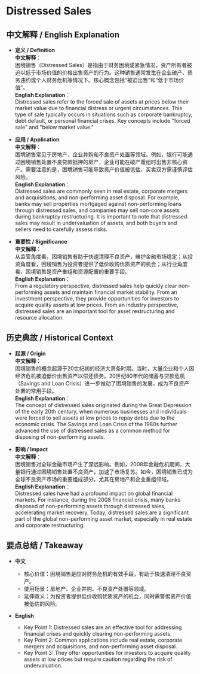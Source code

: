 # Distressed Sales

## 中文解释 / English Explanation

* **定义 / Definition**  
  **中文解释**：  
  困境销售（Distressed Sales）是指由于财务困境或紧急情况，资产所有者被迫以低于市场价值的价格出售资产的行为。这种销售通常发生在企业破产、债务违约或个人财务危机等情况下。核心概念包括“被迫出售”和“低于市场价值”。  
  **English Explanation**：  
  Distressed sales refer to the forced sale of assets at prices below their market value due to financial distress or urgent circumstances. This type of sale typically occurs in situations such as corporate bankruptcy, debt default, or personal financial crises. Key concepts include "forced sale" and "below market value."

* **应用 / Application**  
  **中文解释**：  
  困境销售常见于房地产、企业并购和不良资产处置等领域。例如，银行可能通过困境销售处置不良贷款抵押的房产，企业可能在破产重组时出售非核心资产。需要注意的是，困境销售可能导致资产价值被低估，买卖双方需谨慎评估风险。  
  **English Explanation**：  
  Distressed sales are commonly seen in real estate, corporate mergers and acquisitions, and non-performing asset disposal. For example, banks may sell properties mortgaged against non-performing loans through distressed sales, and companies may sell non-core assets during bankruptcy restructuring. It is important to note that distressed sales may result in undervaluation of assets, and both buyers and sellers need to carefully assess risks.

* **重要性 / Significance**  
  **中文解释**：  
  从监管角度看，困境销售有助于快速清理不良资产，维护金融市场稳定；从投资角度看，困境销售为投资者提供了低价收购优质资产的机会；从行业角度看，困境销售是资产重组和资源配置的重要手段。  
  **English Explanation**：  
  From a regulatory perspective, distressed sales help quickly clear non-performing assets and maintain financial market stability. From an investment perspective, they provide opportunities for investors to acquire quality assets at low prices. From an industry perspective, distressed sales are an important tool for asset restructuring and resource allocation.

## 历史典故 / Historical Context

* **起源 / Origin**  
  **中文解释**：  
  困境销售的概念起源于20世纪初的经济大萧条时期。当时，大量企业和个人因经济危机被迫低价出售资产以偿还债务。20世纪80年代的储蓄与贷款危机（Savings and Loan Crisis）进一步推动了困境销售的发展，成为不良资产处置的常用手段。  
  **English Explanation**：  
  The concept of distressed sales originated during the Great Depression of the early 20th century, when numerous businesses and individuals were forced to sell assets at low prices to repay debts due to the economic crisis. The Savings and Loan Crisis of the 1980s further advanced the use of distressed sales as a common method for disposing of non-performing assets.

* **影响 / Impact**  
  **中文解释**：  
  困境销售对全球金融市场产生了深远影响。例如，2008年金融危机期间，大量银行通过困境销售处置不良资产，加速了市场复苏。如今，困境销售已成为全球不良资产市场的重要组成部分，尤其在房地产和企业重组领域。  
  **English Explanation**：  
  Distressed sales have had a profound impact on global financial markets. For instance, during the 2008 financial crisis, many banks disposed of non-performing assets through distressed sales, accelerating market recovery. Today, distressed sales are a significant part of the global non-performing asset market, especially in real estate and corporate restructuring.

## 要点总结 / Takeaway

* **中文**  
  - 核心价值：困境销售是应对财务危机的有效手段，有助于快速清理不良资产。  
  - 使用场景：房地产、企业并购、不良资产处置等领域。  
  - 延伸意义：为投资者提供低价收购优质资产的机会，同时需警惕资产价值被低估的风险。  

* **English**  
  - Key Point 1: Distressed sales are an effective tool for addressing financial crises and quickly clearing non-performing assets.  
  - Key Point 2: Common applications include real estate, corporate mergers and acquisitions, and non-performing asset disposal.  
  - Key Point 3: They offer opportunities for investors to acquire quality assets at low prices but require caution regarding the risk of undervaluation.